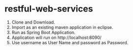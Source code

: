 # restful-web-services

1. Clone and Download.
2. Import as an existing maven application in eclipse.
3. Run as Spring Boot Application. 
4. Application will run on http://localhost:8090/
5. Use username as User Name and password as Password.



